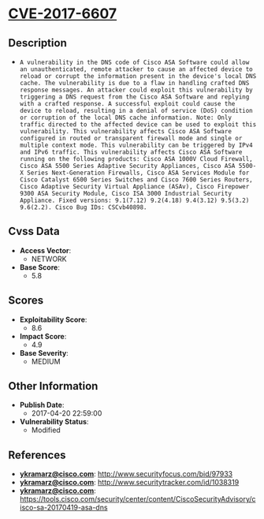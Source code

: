 
# [CVE-2017-6607](https://cve.mitre.org/cgi-bin/cvename.cgi?name=CVE-2017-6607)

## Description

- `A vulnerability in the DNS code of Cisco ASA Software could allow an unauthenticated, remote attacker to cause an affected device to reload or corrupt the information present in the device's local DNS cache. The vulnerability is due to a flaw in handling crafted DNS response messages. An attacker could exploit this vulnerability by triggering a DNS request from the Cisco ASA Software and replying with a crafted response. A successful exploit could cause the device to reload, resulting in a denial of service (DoS) condition or corruption of the local DNS cache information. Note: Only traffic directed to the affected device can be used to exploit this vulnerability. This vulnerability affects Cisco ASA Software configured in routed or transparent firewall mode and single or multiple context mode. This vulnerability can be triggered by IPv4 and IPv6 traffic. This vulnerability affects Cisco ASA Software running on the following products: Cisco ASA 1000V Cloud Firewall, Cisco ASA 5500 Series Adaptive Security Appliances, Cisco ASA 5500-X Series Next-Generation Firewalls, Cisco ASA Services Module for Cisco Catalyst 6500 Series Switches and Cisco 7600 Series Routers, Cisco Adaptive Security Virtual Appliance (ASAv), Cisco Firepower 9300 ASA Security Module, Cisco ISA 3000 Industrial Security Appliance. Fixed versions: 9.1(7.12) 9.2(4.18) 9.4(3.12) 9.5(3.2) 9.6(2.2). Cisco Bug IDs: CSCvb40898.`

## Cvss Data

- **Access Vector**:
  - NETWORK
- **Base Score**:
  - 5.8

## Scores

- **Exploitability Score**:
  - 8.6
- **Impact Score**:
  - 4.9
- **Base Severity**:
  - MEDIUM

## Other Information

- **Publish Date**:
  - 2017-04-20 22:59:00
- **Vulnerability Status**:
  - Modified

## References

- **ykramarz@cisco.com**: http://www.securityfocus.com/bid/97933
- **ykramarz@cisco.com**: http://www.securitytracker.com/id/1038319
- **ykramarz@cisco.com**: https://tools.cisco.com/security/center/content/CiscoSecurityAdvisory/cisco-sa-20170419-asa-dns
